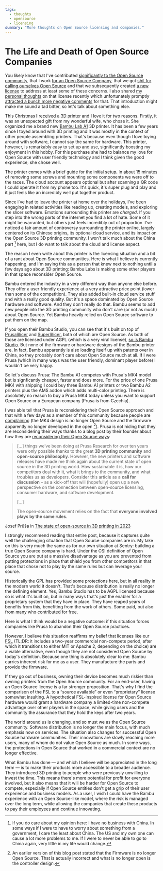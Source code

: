 ```yaml
---
tags:
  - thoughts
  - opensource
  - licensing
summary: "More thoughts on Open Source licensing and companies."
---
```


# The Life and Death of Open Source Companies

You likely know that I've contributed [significantly to the Open Source community](/projects), that I work [for an Open Source Company](https://sentry.io/welcome/), that we got [shit for calling ourselves
Open Source](https://news.ycombinator.com/item?id=36971490) and that we
subsequently created [a new license](https://fsl.software/) to address
at least some of these concerns.  I also shared [my personal thoughts](/2023/11/19/cathedral-and-bazaaar-licensing/) on that license recently
which unfortunately promptly [attracted a bunch more negative comments](https://news.ycombinator.com/item?id=38331173) for that.  That
introduction might make me sound a tad bitter, so let's talk about
something else.

This Christmas I [received a 3D printer](https://twitter.com/mitsuhiko/status/1738930820998369593) and I love
it for two reasons.  Firstly, it was an unexpected gift from my wonderful
wife, who chose it.  She organized me a brand new [Bambu Lab A1](https://bambulab.com/en/a1) 3D printer.  It has been a few years since
I toyed around with 3D printing and it was mostly in the context of other
people assembling printers.  That's because even though I love toying
around with software, I cannot say the same for hardware.  This printer,
however, is remarkably easy to set up and use, significantly boosting my
enjoyment in this hobby.  For this purchase she had to balance my love for
Open Source with user friendly technology and I think given the good
experience, she chose well.

The printer comes with a brief guide for the initial setup.  In about 15
minutes of removing some screws and mounting some components we were off
to the races.  The cloud account appears optional but after scanning a QR
code I could operate it from my phone too.  It's quick, it's super plug and
play and it just feels like an incredibly well put together product.

Since I've had to leave the printer at home over the holidays, I've been
engaging in related activities like reading up, creating models, and
exploring the slicer software.  Emotions surrounding this printer are
*charged*.  If you step into the wrong parts of the internet you find a
lot of hate.  Some of it might be warranted, but others just feels
incredibly out of proportion.  I've noticed a fair amount of controversy
surrounding the printer online, largely centered on its Chinese origins,
its optional cloud service, and its impact on the Open Source 3D printing
community.  I won't talk much about the China part [^1] here, but I do
want to talk about the cloud and license aspect.

The reason I even write about this printer is the licensing situation and
a bit of a rant about Open Source communities.  Here is what I believe is
currently happening, and I'm saying this as a person that knew next to
nothing until a few days ago about 3D printing: Bambu Labs is making some
other players in that space reconsider Open Source.

Bambu entered the industry in a very different way than anyone else
before.  They offer a user friendly experience at a very attractive price
point (lower than some of the competition).  They also added built-in
cloud service stuff and with a really good quality.  But it's a space
dominated by Open Source hardware and software.  And they don't really do
that.  Bambu seems to add new people into the 3D printing community who
don't care (or not as much) about Open Source.  Yet Bambu heavily relied
on Open Source software to put them on the map.

If you open their Bambu Studio, you can see that it's built on top of
[PrusaSlicer](https://github.com/prusa3d/PrusaSlicer) and
[SuperSlicer](https://github.com/supermerill/SuperSlicer), both of
which are Open Source.  As both of those are licensed under AGPL (which is
a very viral license), [so is Bambu Studio](https://github.com/bambulab/BambuStudio).  But none of the firmware or
hardware designs of the Bambu printer are.  In fact, Bambu apparently is
also loading itself up with patents over in China, so they probably don't
care about Open Source much at all.  If I were Prusa (which in many ways
was the user friendly, dominant player before) I wouldn't be very happy.

So let's discuss Prusa: The Bambu A1 competes with Prusa's MK4 model
but is signficantly cheaper, faster and does more.  For the price of one
Prusa MK4 with shipping I could buy three Bambu A1 printers or two Bambu
A2 printers plus the AMS addon which adds multi-color printing.  There is
absolutely no reason to buy a Prusa MK4 today unless you want to support
Open Source or a European company (Prusa is from Czechia).

I was able tell that Prusa is reconsidering their Open Source approach and
that with a few days as a member of this community because people are
[complaining](https://www.reddit.com/r/prusa3d/comments/10g6fgv/prusa_giving_up_on_its_open_source_roots/)
(the MK4 design is no longer Open Source and the firmware apparently no
longer developed in the open [^2]).  Prusa is not hiding that they are
reconsidering their ways thanks to a blog post by their founder about how
they are [reconsidering their Open Source ways](https://blog.prusa3d.com/the-state-of-open-source-in-3d-printing-in-2023_76659/):

> […] things we’ve been doing at Prusa Research for over ten years were
only possible thanks to the great **3D printing community** and
**open-source philosophy**. However, the new printers and software
releases have made me think again about the current state of open
source in the 3D printing world. How sustainable it is, how our
competitors deal with it, what it brings to the community, and what
troubles us as developers.  Consider this article as a **call for
discussion** – as a kick-off that will (hopefully) open up a new
perspective on the connection between open-source licensing, consumer
hardware, and software development.
>
> […]
>
> The open-source movement relies on the fact that **everyone involved
plays by the same rules**.
>
Josef Průša in [The state of open-source in 3D printing in 2023](https://blog.prusa3d.com/the-state-of-open-source-in-3d-printing-in-2023_76659/)

I strongly recommend reading that entire post, because it captures quite
well the challenging situation that Open Source companies are in.  My take
on this is very much the same as for our own situation at Sentry: building
a true Open Source company is hard.  Under the OSI definition of Open
Source you are put at a massive disadvantage as you are prevented from
putting protections in place that shield you from other competitors in
that place that chose not to play by the same rules but can leverage your
source.

Historically the GPL has provided some protections here, but in all
reality in the modern world it doesn't.  That's because distribution is
really no longer the defining element.  Yes, Bambu Studio has to be AGPL
licensed because so is what it's built on, but in many ways that's just the
enabler for a proprietary system that they have in place.  They have
reaped years of benefits from this, benefiting from the work of others.
Some paid, but also from many who contributed for free.

Here is what I think would be a negative outcome: if this situation forces
companies like Prusa to abandon their Open Source practices.

However, I believe this situation reaffirms my belief that licenses like
our [FSL](https://fsl.software/) (TL;DR: it includes a two-year
commercial non-compete period, after which it transitions to either MIT or
Apache 2, depending on the choice) are a viable alternative, even though
they are not considered Open Source by today's definition.  Because one
thing is absolutely clear to me: Bambu carries inherent risk for me as a
user.  They manufacture the parts and provide the firmware.

If they go out of business, owning their device becomes much riskier than
owning printers from the Open Source community.  For an end-user, having an
Open Source license is a far stronger proposition.  That's why I find the
comparison of the FSL to a “source available” or even “proprietary”
license somewhat insulting. A hypothetical FSL-inspired license for Open
Source hardware would grant a hardware company a limited-time non-compete
advantage over other players in the space, while giving users and the
community the assurance that they hold the keys after two years.

The world around us is changing, and so must we as the Open Source
community.  Software distribution is no longer the main focus, with much
emphasis now on services.  The situation also changes for successful Open
Source hardware communities.  Their innovations are slowly reaching more
users, many of whom do not value Open Source as much. In some ways, the
protections in Open Source that worked in a commercial context are no
longer effective.

What Bambu has done — and which I believe will be appreciated in the long
term — is to make their products more accessible to a broader audience.  They
introduced 3D printing to people who were previously unwilling to invest
the time.  This means there's more potential for profit for everyone
involved, but it also means that it will be harder for Open Source to
compete, especially if Open Source entities don't get a grip of their user
experience and business models.  As a user, I wish I could have the Bambu
experience with an Open Source-like model, where the risk is managed over
the long term, while allowing the companies that create these products to
pay their employees and continue innovating.

[^1]: If you do care about my opinion here: I have no business with China.
In some ways if I were to have to worry about something from a
government, I care the least about China.  The US and my own one can
cause a lot more problems to me.  If I were to never be able to go to
China again, very little in my life would change.

[^2]: An earlier version of this blog post stated that the Firmware is no
longer Open Source.  That is actually incorrect and what is no longer
open is the controller design.

